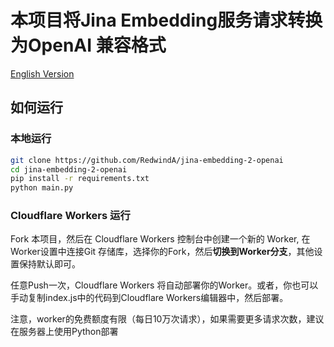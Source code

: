 # 本项目将Jina Embedding服务请求转换为OpenAI 兼容格式
[English Version](readme-en.md)
## 如何运行

### 本地运行

```bash
git clone https://github.com/RedwindA/jina-embedding-2-openai
cd jina-embedding-2-openai
pip install -r requirements.txt
python main.py
```

### Cloudflare Workers 运行

Fork 本项目，然后在 Cloudflare Workers 控制台中创建一个新的 Worker, 在Worker设置中连接Git 存储库，选择你的Fork，然后**切换到Worker分支**，其他设置保持默认即可。

任意Push一次，Cloudflare Workers 将自动部署你的Worker。或者，你也可以手动复制index.js中的代码到Cloudflare Workers编辑器中，然后部署。

注意，worker的免费额度有限（每日10万次请求），如果需要更多请求次数，建议在服务器上使用Python部署